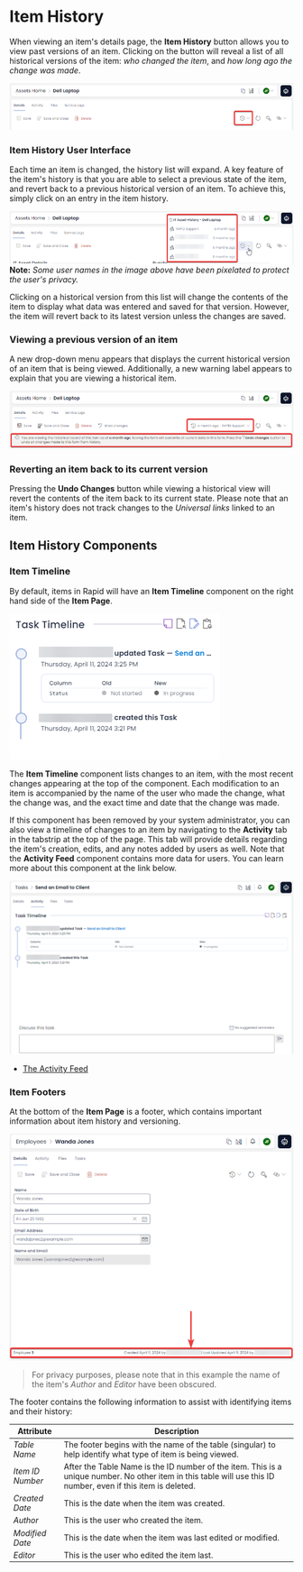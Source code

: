 # Item History

When viewing an item's details page, the **Item History** button allows you to view past versions of an item. Clicking on the button will reveal a list of all historical versions of the item: *who changed the item*, and *how long ago the change was made*.

![A screenshot depicting the location of the "Item History" button in Rapid Standard. The button is found by opening an item's details page, and then pressing the button that resembles a clock being turned back.](<Item History Button Location.png>)

### Item History User Interface

Each time an item is changed, the history list will expand. A key feature of the item's history is that you are able to select a previous state of the item, and revert back to a previous historical version of an item. To achieve this, simply click on an entry in the item history.

![A screenshot depicting the item history list. The screenshot is annotated with a red box that highlights the different historical items that can be selected or clicked on. Some items have been pixelated to protect user privacy.](<Item History List.png>)
**Note:** *Some user names in the image above have been pixelated to protect the user's privacy.*

Clicking on a historical version from this list will change the contents of the item to display what data was entered and saved for that version. However, the item will revert back to its latest version unless the changes are saved.

### Viewing a previous version of an item

A new drop-down menu appears that displays the current historical version of an item that is being viewed. Additionally, a new warning label appears to explain that you are viewing a historical item.

![A screenshot that shows how an item's details page is displayed when viewing an item's history. A new dropdown menu explains what version is being viewed, and an information box explains how to undo any historical version changes, if desired. The screenshot is annotated with two red boxes that indicate these two sections of the details page.](<Item History Labels.png>)

### Reverting an item back to its current version

Pressing the **Undo Changes** button while viewing a historical view will revert the contents of the item back to its current state. Please note that an item's history does not track changes to the *Universal links* linked to an item.

## Item History Components

### Item Timeline

By default, items in Rapid will have an **Item Timeline** component on the right hand side of the **Item Page**.

![A screenshot that demonstrates how the Item Timeline appears. In this example, the timeline has two entries. The top entry states that the Status of the task was updated from "Note Started" to "In Progress". The lower entry states that the task was created. Both entries state the date and time for their respective entries.](<Items Timeline.png>)

The **Item Timeline** component lists changes to an item, with the most recent changes appearing at the top of the component. Each modification to an item is accompanied by the name of the user who made the change, what the change was, and the exact time and date that the change was made.

If this component has been removed by your system administrator, you can also view a timeline of changes to an item by navigating to the **Activity** tab in the tabstrip at the top of the page. This tab will provide details regarding the item's creation, edits, and any notes added by users as well. Note that the **Activity Feed** component contains more data for users. You can learn more about this component at the link below.

![A screenshot demonstrating the functionality of the Activity Feed. Its functionality is described in the section above. All changes are outlined for the user.](<Items Activity Tab.png>)

- [The Activity Feed](</docs/Rapid/3-User Manual/2-Explorer/3-Pages/2-Page Components/Activity Feed/Activity Feed.md>)

### Item Footers

At the bottom of the **Item Page** is a footer, which contains important information about item history and versioning.

![A screenshot that shows the location of the footer on an item page. The screenshot is annotated with a red box and arrow to highlight the footer's location. The footer in this example reads: "Employee 3" then a large gap followed by "Created April 11, 2024 by (censored) | Last Updated April 11, 2024 by (censored).](<Items Footer Location.png>)

> For privacy purposes, please note that in this example the name of the item's *Author* and *Editor* have been obscured.

The footer contains the following information to assist with identifying items and their history:

| Attribute | Description |
| --- | --- |
| *Table Name* | The footer begins with the name of the table (singular) to help identify what type of item is being viewed. |
| *Item ID Number* | After the Table Name is the ID number of the item. This is a unique number. No other item in this table will use this ID number, even if this item is deleted. |
| *Created Date* | This is the date when the item was created. |
| *Author* | This is the user who created the item. |
| *Modified Date* | This is the date when the item was last edited or modified. |
| *Editor* | This is the user who edited the item last.|

